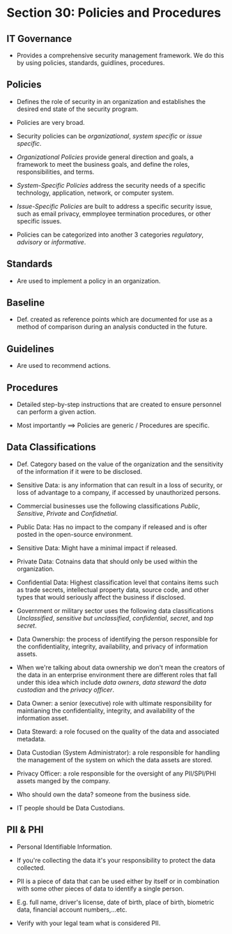 # Section 30: Policies and Procedures  

## IT Governance   
* Provides a comprehensive security management framework. We do this by using policies, standards, guidlines, procedures.

## Policies  
* Defines the role of security in an organization and establishes the desired end state of the security program.
* Policies are very broad.
* Security policies can be *organizational*, *system specific* or *issue specific*.  

* *Organizational Policies* provide general direction and goals, a framework to meet the business goals, and define the roles, responsibilities, and terms.  

* *System-Specific Policies* address the security needs of a specific technology, application, network, or computer system.  

* *Issue-Specific Policies* are built to address a specific security issue, such as email privacy, emmployee termination procedures, or other specific issues.  

* Policies can be categorized into another 3 categories *regulatory*, *advisory* or *informative*.  

## Standards  
* Are used to implement a policy in an organization.  

## Baseline  
* Def. created as reference points which are documented for use as a method of comparison during an analysis conducted in the future.  

## Guidelines  
* Are used to recommend actions.  

## Procedures  
* Detailed step-by-step instructions that are created to ensure personnel can perform a given action.  

* Most importantly ==> Policies are generic / Procedures are specific.   


## Data Classifications  

* Def. Category based on the value of the organization and the sensitivity of the information if it were to be disclosed.

* Sensitive Data: is any information that can result in a loss of security, or loss of advantage to a company, if accessed by unauthorized persons.  

* Commercial businesses use the following classifications *Public*, *Sensitive*, *Private* and *Confidnetial*.  

* Public Data: Has no impact to the company if released and is ofter posted in the open-source environment.  

* Sensitive Data: Might have a minimal impact if released.  

* Private Data: Cotnains data that should only be used within the organization.  

* Confidential Data: Highest classification level that contains items such as trade secrets, intellectual property data, source code, and other types that would seriously affect the business if disclosed.   

* Government or military sector uses the following data classifications *Unclassified*, *sensitive but unclassified*, *confidential*, *secret*, and *top secret*.   

* Data Ownership: the process of identifying the person responsible for the confidentiality, integrity, availability, and privacy of information assets.  

* When we're talking about data ownership we don't mean the creators of the data in an enterprise environment there are different roles that fall under this idea which include *data owners*, *data steward* the *data custodian* and the *privacy officer*.  

* Data Owner: a senior (executive) role with ultimate responsibility for maintianing the confidentiality, integrity, and availability of the information asset.
* Data Steward: a role focused on the quality of the data and associated metadata.
* Data Custodian (System Administrator): a role responsible for handling the management of the system on which the data assets are stored.
* Privacy Officer: a role responsible for the oversight of any PII/SPI/PHI assets manged by the company.   

* Who should own the data? someone from the business side.
* IT people should be Data Custodians.  


## PII & PHI  

* Personal Identifiable Information.
* If you're collecting the data it's your responsibility to protect the data collected. 

* PII is a piece of data that can be used either by itself or in combination with some other pieces of data to identify a single person.
* E.g. full name, driver's license, date of birth, place of birth, biometric data, financial account numbers,...etc.  

* Verify with your legal team what is considered PII.